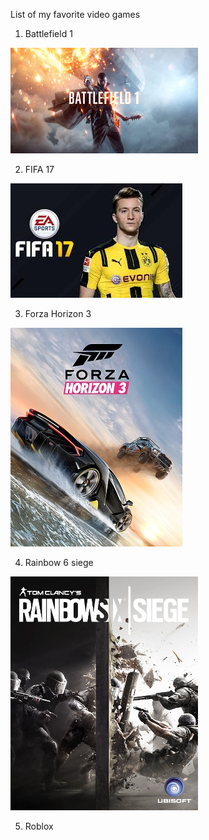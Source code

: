 List of my favorite video games
1. Battlefield 1

<img width="300" src="images/Battlefield.jpg" title="Battlefield picture" />

2. FIFA 17

<img src="images/FIFA17.jpeg" title="FIFA picture" />

3. Forza Horizon 3

<img src="images/Forza_horizon_3.jpg" title="Forza horizon 3 picture" />

4. Rainbow 6 siege

<img width="300" src="images/Rainbow_six_siege.jpg" title="Rainbow six siege" />

5. Roblox
